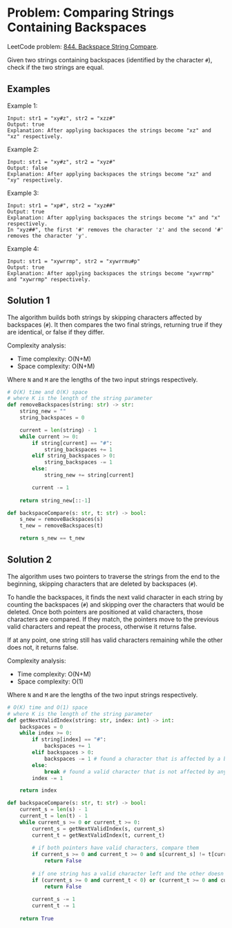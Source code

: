 # Problem: Comparing Strings Containing Backspaces

LeetCode problem: [844. Backspace String Compare](https://leetcode.com/problems/backspace-string-compare/).

Given two strings containing backspaces (identified by the character `#`), check if the two strings are equal.

## Examples

Example 1:

```plaintext
Input: str1 = "xy#z", str2 = "xzz#"
Output: true
Explanation: After applying backspaces the strings become "xz" and "xz" respectively.
```

Example 2:

```plaintext
Input: str1 = "xy#z", str2 = "xyz#"
Output: false
Explanation: After applying backspaces the strings become "xz" and "xy" respectively.
```

Example 3:

```plaintext
Input: str1 = "xp#", str2 = "xyz##"
Output: true
Explanation: After applying backspaces the strings become "x" and "x" respectively.
In "xyz##", the first '#' removes the character 'z' and the second '#' removes the character 'y'.
```

Example 4:

```plaintext
Input: str1 = "xywrrmp", str2 = "xywrrmu#p"
Output: true
Explanation: After applying backspaces the strings become "xywrrmp" and "xywrrmp" respectively.
```

## Solution 1

The algorithm builds both strings by skipping characters affected by backspaces (`#`). It then compares the two final strings, returning true if they are identical, or false if they differ.

Complexity analysis:

- Time complexity: O(N+M)
- Space complexity: O(N+M)

Where `N` and `M` are the lengths of the two input strings respectively.

```python
# O(K) time and O(K) space
# where K is the length of the string parameter
def removeBackspaces(string: str) -> str:
    string_new = ""
    string_backspaces = 0

    current = len(string) - 1
    while current >= 0:
        if string[current] == "#":
            string_backspaces += 1
        elif string_backspaces > 0:
            string_backspaces -= 1
        else:
            string_new += string[current]

        current -= 1
    
    return string_new[::-1]

def backspaceCompare(s: str, t: str) -> bool: 
    s_new = removeBackspaces(s)
    t_new = removeBackspaces(t)

    return s_new == t_new
```

## Solution 2

The algorithm uses two pointers to traverse the strings from the end to the beginning, skipping characters that are deleted by backspaces (`#`).

To handle the backspaces, it finds the next valid character in each string by counting the backspaces (`#`) and skipping over the characters that would be deleted. Once both pointers are positioned at valid characters, those characters are compared. If they match, the pointers move to the previous valid characters and repeat the process, otherwise it returns false.

If at any point, one string still has valid characters remaining while the other does not, it returns false.

Complexity analysis:

- Time complexity: O(N+M)
- Space complexity: O(1)

Where `N` and `M` are the lengths of the two input strings respectively.

```python
# O(K) time and O(1) space
# where K is the length of the string parameter
def getNextValidIndex(string: str, index: int) -> int:
    backspaces = 0
    while index >= 0:
        if string[index] == "#":
            backspaces += 1
        elif backspaces > 0:
            backspaces -= 1 # found a character that is affected by a backspace, skip it
        else:
            break # found a valid character that is not affected by any backspace
        index -= 1

    return index

def backspaceCompare(s: str, t: str) -> bool:
    current_s = len(s) - 1
    current_t = len(t) - 1
    while current_s >= 0 or current_t >= 0:
        current_s = getNextValidIndex(s, current_s)
        current_t = getNextValidIndex(t, current_t)
    
        # if both pointers have valid characters, compare them
        if current_s >= 0 and current_t >= 0 and s[current_s] != t[current_t]:
            return False
        
        # if one string has a valid character left and the other doesn't,
        if (current_s >= 0 and current_t < 0) or (current_t >= 0 and current_s < 0):
            return False
        
        current_s -= 1
        current_t -= 1
    
    return True
```
